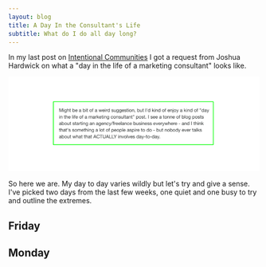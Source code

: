 ```yaml
---
layout: blog
title: A Day In the Consultant's Life
subtitle: What do I do all day long?
---
```


In my last post on [Intentional Communities](http://tomcritchlow.com/2016/08/25/community/) I got a request from Joshua Hardwick on what a "day in the life of a marketing consultant" looks like.

![](/images/joshuahardwick.png)

So here we are. My day to day varies wildly but let's try and give a sense. I've picked two days from the last few weeks, one quiet and one busy to try and outline the extremes.

## Friday

## Monday
